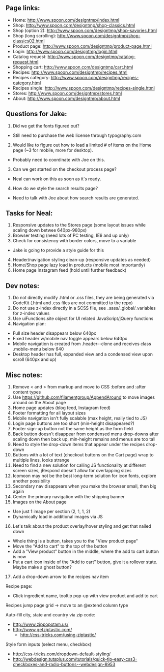 Page links:
-----------

 - Home: http://www.spoon.com/designtmp/index.html
 - Shop: http://www.spoon.com/designtmp/shop-classics.html
 - Shop (option 2): http://www.spoon.com/designtmp/shop-savories.html
 - Shop (long scrolling): http://www.spoon.com/designtmp/shop-classics02.html
 - Product page: http://www.spoon.com/designtmp/product-page.html
 - Login: http://www.spoon.com/designtmp/login.html
 - Catalog request: http://www.spoon.com/designtmp/catalog-request.html
 - Shopping cart: http://www.spoon.com/designtmp/cart.html
 - Recipes: http://www.spoon.com/designtmp/recipes.html
 - Recipes category: http://www.spoon.com/designtmp/recipes-category.html
 - Recipes single: http://www.spoon.com/designtmp/recipes-single.html
 - Stores: http://www.spoon.com/designtmp/stores.html
 - About: http://www.spoon.com/designtmp/about.html


Questions for Jake:
-------------------

1. Did we get the fonts figured out?
 - Still need to purchase the web license through typography.com
2. Would like to figure out how to load a limited # of items on the Home page (~3 for mobile, more for desktop).
 - Probably need to coordinate with Joe on this.
3. Can we get started on the checkout process page?
 - Neal can work on this as soon as it's ready.
4. How do we style the search results page?
 - Need to talk with Joe about how search results are generated.


Tasks for Neal:
---------------

1. Responsive updates to the Stores page (some layout issues while scaling down betwee 640px-980px)
2. Browser testing (need lots of PC testing, IE9 and up only)
3. Check for consistency with border colors, move to a variable
 - Jake is going to provide a style guide for this
4. Header/navigation styling clean-up (responsive updates as needed)
5. Home/Shop page lazy load in products (mobile most importantly)
6. Home page Instagram feed (hold until further feedback)


Dev notes:
----------

1. Do not directly modify .html or .css files, they are being generated via CodeKit (.html and .css files are not committed to the repo)
2. Do not use z-index directly in a SCSS file, see _sass/_global/_variables for z-index values
3. Use uiFunctions.site object for UI related JavaScript/jQuery functions
4. Navigation plan:
 - Full size header disappears below 640px
 - Fixed header w/mobile nav toggle appears below 640px
 - Mobile navigation is created from .header--clone and receives class .mobile-menu below 640
 - Desktop header has full, expanded view and a condensed view upon scroll (640px and up)


Misc notes:
-----------

1. Remove < and > from markup and move to CSS :before and :after content types
2. Use https://github.com/filamentgroup/AppendAround to move images around on the About page
3. Home page updates (blog feed, Instagram feed)
4. Footer formatting for all layout sizes
5. Mobile navigation isn't fully scalable (max height, really tied to JS)
6. Login page buttons are too short (min-height disappeared?)
7. Footer sign-up button not the same height as the form field
8. Back button doesn't disappear from condensed menu drop-downs after scaling down then back up, min-height remains and menus are too tall
9. Need to style the drop-down items that appear under the recipes drop-down
10. Buttons with a lot of text (checkout buttons on the Cart page) wrap to multiple lines, looks strange
11. Need to find a new solution for calling JS functionality at different screen sizes, jRespond doesn't allow for overlapping sizes
12. Icomoon may not be the best long-term solution for icon fonts, explore another possibility
13. Secondary nav disappears when you make the browser small, then big again
14. Center the primary navigation with the shipping banner
15. Images on the About page
 - Use just 1 image per section (2, 1, 1, 2)
 - Dynamically load in additional images via JS
16. Let's talk about the product overlay/hover styling and get that nailed down
 - Whole thing is a button, takes you to the "View product page"
 - Move the "Add to cart" to the top of the button
 - Add a "View product" button in the middle, where the add to cart button is now
 - Put a cart icon inside of the "Add to cart" button, give it a rollover state. Maybe make a ghost button?
17. Add a drop-down arrow to the recipes nav item


Recipe page:
 - Click ingredient name, tooltip pop-up with view product and add to cart

Recipes jump page grid -> move to an @extend column type

Auto-fill city, state and country via zip code:
 - http://www.zippopotam.us/
 - http://www.getziptastic.com/
 	- http://css-tricks.com/using-ziptastic/

Style form inputs (select menu, checkbox)
 - http://css-tricks.com/dropdown-default-styling/
 - http://webdesign.tutsplus.com/tutorials/quick-tip-easy-css3-checkboxes-and-radio-buttons--webdesign-8953
